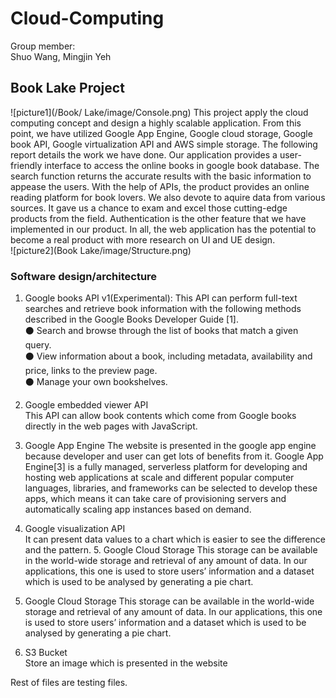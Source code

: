 # Cloud-Computing
Group member:  
Shuo Wang, Mingjin Yeh
## Book Lake Project
![picture1](/Book/ Lake/image/Console.png)
This project apply the cloud computing concept and design a highly scalable application. From this point, we have utilized Google App Engine, Google cloud storage, Google book API, Google virtualization API and AWS simple storage. The following report details the work we have done. Our application provides a user-friendly interface to access the online books in google book database. The search function returns the accurate results with the basic information to appease the users. With the help of APIs, the product provides an online reading platform for book lovers. We also devote to aquire data from various sources. It gave us a chance to exam and excel those cutting-edge products from the field. Authentication is the other feature that we have implemented in our product. In all, the web application has the potential to become a real product with more research on UI and UE design.  
![picture2](Book Lake/image/Structure.png)
### Software design/architecture
1. Google books API v1(Experimental):
This API can perform full-text searches and retrieve book information with the following methods described in the Google Books Developer Guide [1].  
⚫ Search and browse through the list of books that match a given query.  
⚫ View information about a book, including metadata, availability and price, links to the
preview page.  
⚫ Manage your own bookshelves.  
2. Google embedded viewer API  
This API can allow book contents which come from Google books directly in the web pages with JavaScript.
3. Google App Engine
The website is presented in the google app engine because developer and user can get lots of benefits from it. Google App Engine[3] is a fully managed, serverless platform for developing and hosting web applications at scale and different popular computer languages, libraries, and frameworks can be selected to develop these apps, which means it can take care of provisioning servers and automatically scaling app instances based on demand.  
4. Google visualization API  
It can present data values to a chart which is easier to see the difference and the pattern. 5. Google Cloud Storage
This storage can be available in the world-wide storage and retrieval of any amount of data. In our applications, this one is used to store users’ information and a dataset which is used to be analysed by generating a pie chart.  

5. Google Cloud Storage
This storage can be available in the world-wide storage and retrieval of any amount of data. In our applications, this one is used to store users’ information and a dataset which is used to be analysed by generating a pie chart.  

6. S3 Bucket  
Store an image which is presented in the website

Rest of files are testing files.
 
